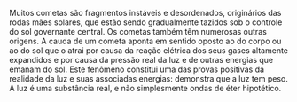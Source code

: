 ﻿Muitos cometas são fragmentos instáveis e desordenados, originários das rodas mães solares, que estão sendo gradualmente tazidos sob o controle do sol governante central. Os cometas também têm numerosas outras origens. A cauda de um cometa aponta em sentido oposto ao do corpo ou ao do sol que o atrai por causa da reação elétrica dos seus gases altamente expandidos e por causa da pressão real da luz e de outras energias que emanam do sol. Este fenômeno constitui uma das provas positivas da realidade da luz e suas associadas energias: demonstra que a luz tem peso. A luz é uma substância real, e não  simplesmente ondas de éter hipotético.